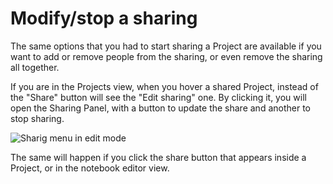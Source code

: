 # Modify/stop a sharing

The same options that you had to start sharing a Project are available if you want to add or remove people from the sharing,
or even remove the sharing all together.

If you are in the Projects view, when you hover a shared Project, instead of the "Share" button will see the "Edit sharing" one.
By clicking it, you will open the Sharing Panel, with a button to update the share and another to stop sharing.

![][edit_share]

The same will happen if you click the share button that appears inside a Project, or in the notebook editor view.

[edit_share]: ../images/edit_share.png "Sharig menu in edit mode"